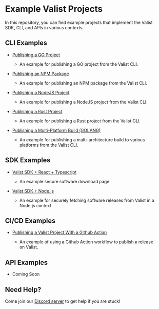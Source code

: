 # Example Valist Projects

In this repository, you can find example projects that implement the Valist SDK, CLI, and APIs in various contexts.

## CLI Examples

* [Publishing a GO Project](cli-publish-go-project)

  * An example for publishing a GO project from the Valist CLI.

* [Publishing an NPM Package](cli-publish-npm-project)

  * An example for publishing an NPM package from the Valist CLI.

* [Publishing a NodeJS Project](cli-publish-nodejs-project)

  * An example for publishing a NodeJS project from the Valist CLI.

* [Publishing a Rust Project](cli-publish-rust-project)

  * An example for publishing a Rust project from the Valist CLI.

* [Publishing a Multi-Platform Build (GOLANG)](cli-publish-multi-platform-project)

  * An example for publishing a multi-architecture build to various platforms from the Valist CLI.

## SDK Examples

* [Valist SDK + React + Typescript](sdk-react-typescript)
  * An example secure software download page

* [Valist SDK + Node.js](sdk-node)
  * An example for securely fetching software releases from Valist in a Node.js context

## CI/CD Examples

* [Publishing a Valist Project With a Github Action](github-action-publish/)

  * An example of using a Github Action workflow to publish a release on Valist.

## API Examples

* Coming Soon

## Need Help?

Come join our [Discord server](https://valist.io/discord) to get help if you are stuck!
